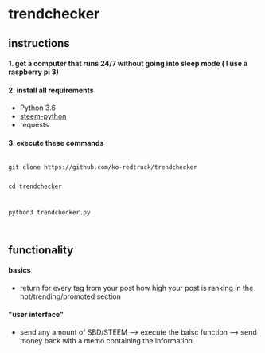 # trendchecker
## instructions
#### 1. get a computer that runs 24/7 without going into sleep mode ( I use a raspberry pi 3)
#### 2. install all requirements
- Python 3.6
- [steem-python](https://github.com/steemit/steem-python)
- requests

#### 3. execute these commands
<code>
git clone https://github.com/ko-redtruck/trendchecker
  
cd trendchecker  

python3 trendchecker.py

</code>


## functionality

#### basics
- return for every tag from your post how high your post is ranking in the hot/trending/promoted section

#### "user interface"
- send any amount of SBD/STEEM --> execute the baisc function --> send money back with a memo containing the information  
